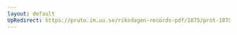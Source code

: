 ```yaml
---
layout: default
UpRedirect: https://pruto.im.uu.se/riksdagen-records-pdf/1875/prot-1875--ak--036/prot-1875--ak--036_000.pdf
---
```

